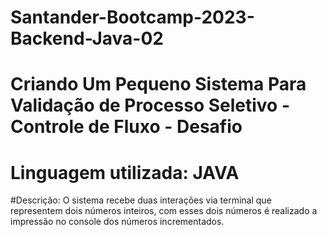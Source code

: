 # Santander-Bootcamp-2023-Backend-Java-02

# Criando Um Pequeno Sistema Para Validação de Processo Seletivo - Controle de Fluxo - Desafio

# Linguagem utilizada: JAVA

#Descrição: O sistema recebe duas interações via terminal que representem dois números inteiros, com esses dois números é realizado a impressão no console dos números incrementados.

